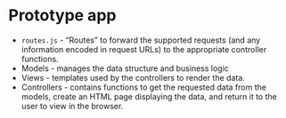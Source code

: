 # Prototype app

- `routes.js` - “Routes” to forward the supported requests (and any information encoded in request URLs) to the appropriate controller functions.
- Models - manages the data structure and business logic
- Views - templates used by the controllers to render the data.
- Controllers - contains functions to get the requested data from the models, create an HTML page displaying the data, and return it to the user to view in the browser.
